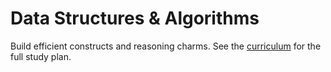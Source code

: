 # Data Structures & Algorithms

Build efficient constructs and reasoning charms. See the [curriculum](../../docs/curriculum/data-structures-algorithms/README.md) for the full study plan.
